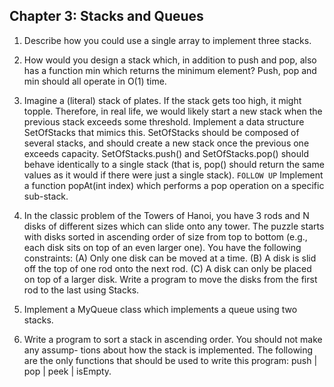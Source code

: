 ## Chapter 3: Stacks and Queues

1. Describe how you could use a single array to implement three stacks.

2. How would you design a stack which, in addition to push and pop, also has a function min which returns the minimum element? Push, pop and min should all operate in O(1) time.

3. Imagine a (literal) stack of plates. If the stack gets too high, it might topple. Therefore, in real life, we would likely start a new stack when the previous stack exceeds some threshold. Implement a data structure SetOfStacks that mimics this. SetOfStacks should be composed of several stacks, and should create a new stack once the previous one exceeds capacity. SetOfStacks.push() and SetOfStacks.pop() should behave identically to a single stack (that is, pop() should return the same values as it would if there were just a single stack). 
`FOLLOW UP` 
Implement a function popAt(int index) which performs a pop operation on a specific sub-stack.

4. In the classic problem of the Towers of Hanoi, you have 3 rods and N disks of different sizes which can slide onto any tower. The puzzle starts with disks sorted in ascending order of size from top to bottom (e.g., each disk sits on top of an even larger one). You have the following constraints:    (A) Only one disk can be moved at a time. (B) A disk is slid off the top of one rod onto the next rod. (C) A disk can only be placed on top of a larger disk. Write a program to move the disks from the first rod to the last using Stacks.

5. Implement a MyQueue class which implements a queue using two stacks.

6. Write a program to sort a stack in ascending order. You should not make any assump- tions about how the stack is implemented. The following are the only functions that should be used to write this program: push | pop | peek | isEmpty.